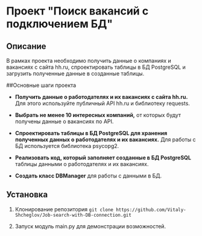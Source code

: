 # Проект "Поиск вакансий с подключением БД"

## Описание
В рамках проекта необходимо получить данные о компаниях и вакансиях с сайта hh.ru, спроектировать таблицы в БД PostgreSQL и загрузить полученные данные в созданные таблицы.

##Основные шаги проекта
- **Получить данные о работодателях и их вакансиях с сайта hh.ru.** Для этого используйте публичный API hh.ru и библиотеку requests.

- **Выбрать не менее 10 интересных компаний,** от которых будут получены данные о вакансиях по API.

- **Спроектировать таблицы в БД PostgreSQL для хранения полученных данных о работодателях и их вакансиях.** Для работы с БД используется библиотека psycopg2.

- **Реализовать код, который заполняет созданные в БД PostgreSQL** таблицы данными о работодателях и их вакансиях.

- **Создать класс DBManager** для работы с данными в БД.

## Установка
1. Клонирование репозитория
```git clone https://github.com/Vitaly-Shcheglov/Job-search-with-DB-connection.git```

2. Запуск модуль main.py для демонстрации возможностей.

